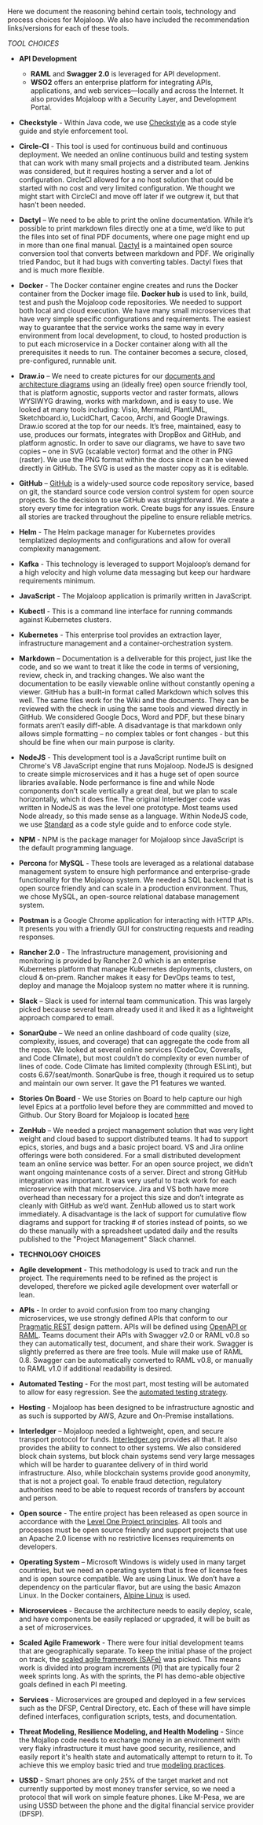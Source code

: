Here we document the reasoning behind certain tools, technology and process choices for Mojaloop.  We also have included the recommendation links/versions for each of these tools.

*TOOL CHOICES*

* **API Development**
  * **RAML** and **Swagger 2.0** is leveraged for API development.
  * **WSO2** offers an enterprise platform for integrating APIs, applications, and web services—locally and across the Internet. It also provides Mojaloop with a Security Layer, and Development Portal.

* **Checkstyle** - Within Java code, we use [Checkstyle](http://checkstyle.sourceforge.net/) as a code style guide and style enforcement tool.

* **Circle-CI** - This tool is used for continuous build and continuous deployment.  We needed an online continuous build and testing system that can work with many small projects and a distributed team. Jenkins was considered, but it requires hosting a server and a lot of configuration. CircleCI allowed for a no host solution that could be started with no cost and very limited configuration. We thought we might start with CircleCI and move off later if we outgrew it, but that hasn’t been needed.

* **Dactyl** – We need to be able to print the online documentation. While it’s possible to print markdown files directly one at a time, we’d like to put the files into set of final PDF documents, where one page might end up in more than one final manual. [Dactyl](https://github.com/ripple/dactyl) is a maintained open source conversion tool that converts between markdown and PDF. We originally tried Pandoc, but it had bugs with converting tables. Dactyl fixes that and is much more flexible.

* **Docker** - The Docker container engine creates and runs the Docker container from the Docker image file.  **Docker hub** is used to link, build, test and push the Mojaloop code repositories.  We needed to support both local and cloud execution. We have many small microservices that have very simple specific configurations and requirements. The easiest way to guarantee that the service works the same way in every environment from local development, to cloud, to hosted production is to put each microservice in a Docker container along with all the prerequisites it needs to run. The container becomes a secure, closed, pre-configured, runnable unit. 

* **Draw.io** – We need to create pictures for our [documents and architecture diagrams](https://github.com/mojaloop/Docs/wiki/Architecture-Documentation-Guidelines) using an (ideally free) open source friendly tool, that is platform agnostic, supports vector and raster formats, allows WYSIWYG drawing, works with markdown, and is easy to use. We looked at many tools including: Visio, Mermaid, PlantUML, Sketchboard.io, LucidChart, Cacoo, Archi, and Google Drawings. Draw.io scored at the top for our needs. It’s free, maintained, easy to use, produces our formats, integrates with DropBox and GitHub, and platform agnostic. In order to save our diagrams, we have to save two copies – one in SVG (scalable vector) format and the other in PNG (raster). We use the PNG format within the docs since it can be viewed directly in GitHub. The SVG is used as the master copy as it is editable. 

* **GitHub** – [GitHub](https://github.com/Mojaloop) is a widely-used source code repository service, based on git, the standard source code version control system for open source projects. So the decision to use GitHub was straightforward. We create a story every time for integration work. Create bugs for any issues. Ensure all stories are tracked throughout the pipeline to ensure reliable metrics.

* **Helm** - The Helm package manager for Kubernetes provides templatized deployments and configurations and allow for overall complexity management.

* **Kafka** - This technology is leveraged to support Mojaloop’s demand for a high velocity and high volume data messaging but keep our hardware requirements minimum.

* **JavaScript** - The Mojaloop application is primarily written in JavaScript.

* **Kubectl** - This is a command line interface for running commands against Kubernetes clusters. 

* **Kubernetes** - This enterprise tool provides an extraction layer, infrastructure management and a container-orchestration system.  

* **Markdown** – Documentation is a deliverable for this project, just like the code, and so we want to treat it like the code in terms of versioning, review, check in, and tracking changes. We also want the documentation to be easily viewable online without constantly opening a viewer. GitHub has a built-in format called Markdown which solves this well. The same files work for the Wiki and the documents. They can be reviewed with the check in using the same tools and viewed directly in GitHub. We considered Google Docs, Word and PDF, but these binary formats aren’t easily diff-able. A disadvantage is that markdown only allows simple formatting – no complex tables or font changes - but this should be fine when our main purpose is clarity.

* **NodeJS** - This development tool is a JavaScript runtime built on Chrome's V8 JavaScript engine that runs Mojaloop. NodeJS is designed to create simple microservices and it has a huge set of open source libraries available. Node performance is fine and while Node components don’t scale vertically a great deal, but we plan to scale horizontally, which it does fine. The original Interledger code was written in NodeJS as was the level one prototype. Most teams used Node already, so this made sense as a language.  Within NodeJS code, we use [Standard](https://www.npmjs.com/package/standard) as a code style guide and to enforce code style.

* **NPM** - NPM is the package manager for Mojaloop since JavaScript is the default programming language. 

* **Percona** for **MySQL**  - These tools are leveraged as a relational database management system to ensure high performance and enterprise-grade functionality for the Mojaloop system.  We needed a SQL backend that is open source friendly and can scale in a production environment. Thus, we chose MySQL, an open-source relational database management system.

* **Postman** is a Google Chrome application for interacting with HTTP APIs.  It presents you with a friendly GUI for constructing requests and reading responses.

* **Rancher 2.0**  - The Infrastructure management, provisioning and monitoring is provided by Rancher 2.0 which is an enterprise Kubernetes platform that manage Kubernetes deployments, clusters, on cloud & on-prem.  Rancher makes it easy for DevOps teams to test, deploy and manage the Mojaloop system no matter where it is running.

* **Slack** – Slack is used for internal team communication. This was largely picked because several team already used it and liked it as a lightweight approach compared to email. 

* **SonarQube** – We need an online dashboard of code quality (size, complexity, issues, and coverage) that can aggregate the code from all the repos. We looked at several online services (CodeCov, Coveralls, and Code Climate), but most couldn’t do complexity or even number of lines of code. Code Climate has limited complexity (through ESLint), but costs 6.67/seat/month. SonarQube is free, though it required us to setup and maintain our own server. It gave the P1 features we wanted. 

* **Stories On Board** - We use Stories on Board to help capture our high level Epics at a portfolio level before they are commmitted and moved to Github.  Our Story Board for Mojaloop is located [here](https://mojaloop.storiesonboard.com/m/ml-phase3-planning)

* **ZenHub** – We needed a project management solution that was very light weight and cloud based to support distributed teams. It had to support epics, stories, and bugs and a basic project board. VS and Jira online offerings were both considered.  For a small distributed development team an online service was better. For an open source project, we didn’t want ongoing maintenance costs of a server. Direct and strong GitHub integration was important. It was very useful to track work for each microservice with that microservice. Jira and VS both have more overhead than necessary for a project this size and don’t integrate as cleanly with GitHub as we’d want. ZenHub allowed us to start work immediately. A disadvantage is the lack of support for cumulative flow diagrams and support for tracking # of stories instead of points, so we do these manually with a spreadsheet updated daily and the results published to the "Project Management" Slack channel.


* **TECHNOLOGY CHOICES**

* **Agile development** - This methodology is used to track and run the project. The requirements need to be refined as the project is developed, therefore we picked agile development over waterfall or lean.

* **APIs** - In order to avoid confusion from too many changing microservices, we use strongly defined APIs that conform to our [Pragmatic REST](Pragmatic-REST-Guidelines.md) design pattern. APIs will be defined using [OpenAPI or RAML](/Docs/wiki/API-Documentation.md). Teams document their APIs with Swagger v2.0 or RAML v0.8 so they can automatically test, document, and share their work. Swagger is slightly preferred as there are free tools. Mule will make use of RAML 0.8. Swagger can be automatically converted to RAML v0.8, or manually to RAML v1.0 if additional readability is desired.

* **Automated Testing** - For the most part, most testing will be automated to allow for easy regression. See the [automated testing strategy](https://github.com/mojaloop/Docs/wiki/Architecture-Documentation-Guidelines#second-round).

* **Hosting**  - Mojaloop has been designed to be infrastructure agnostic and as such is supported by AWS, Azure and On-Premise installations.

* **Interledger** – Mojaloop needed a lightweight, open, and secure transport protocol for funds. [Interledger.org](http://Interledger.org) provides all that. It also provides the ability to connect to other systems. We also considered block chain systems, but block chain systems send very large messages which will be harder to guarantee delivery of in third world infrastructure. Also, while blockchain systems provide good anonymity, that is not a project goal. To enable fraud detection, regulatory authorities need to be able to request records of transfers by account and person.

* **Open source** - The entire project has been released as open source in accordance with the [Level One Project principles](https://leveloneproject.org/wp-content/uploads/2016/03/L1P_Level-One-Principles-and-Perspective.pdf). All tools and processes must be open source friendly and support projects that use an Apache 2.0 license with no restrictive licenses requirements on developers.

* **Operating System** – Microsoft Windows is widely used in many target countries, but we need an operating system that is free of license fees and is open source compatible. We are using Linux. We don’t have a dependency on the particular flavor, but are using the basic Amazon Linux. In the Docker containers, [Alpine Linux](https://alpinelinux.org/) is used.

* **Microservices** - Because the architecture needs to easily deploy, scale, and have components be easily replaced or upgraded, it will be built as a set of microservices. 

* **Scaled Agile Framework** - There were four initial development teams that are geographically separate. To keep the initial phase of the project on track, the [scaled agile framework (SAFe)](www.scaledagileframework.com) was picked. This means work is divided into program increments (PI) that are typically four 2 week sprints long.  As with the sprints, the PI has demo-able objective goals defined in each PI meeting.

* **Services** - Microservices are grouped and deployed in a few services such as the DFSP, Central Directory, etc. Each of these will have simple defined interfaces, configuration scripts, tests, and documentation.

* **Threat Modeling, Resilience Modeling, and Health Modeling** - Since the Mojallop code needs to exchange money in an environment with very flaky infrastructure it must have good security, resilience, and easily report it's health state and automatically attempt to return to it. To achieve this we employ basic tried and true [modeling practices](https://github.com/mojaloop/Docs/wiki/Architecture-Documentation-Guidelines#second-round). 

* **USSD** - Smart phones are only 25% of the target market and not currently supported by most money transfer service, so we need a protocol that will work on simple feature phones. Like M-Pesa, we are using USSD between the phone and the digital financial service provider (DFSP).





